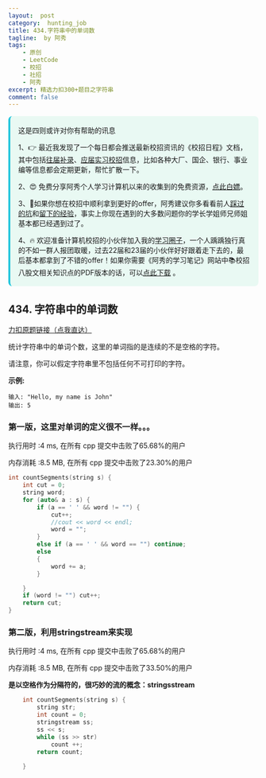 ```yaml
---
layout:  post
category:  hunting_job
title: 434.字符串中的单词数
tagline:  by 阿秀
tags:
    - 原创
    - LeetCode
    - 校招
    - 社招
    - 阿秀
excerpt: 精选力扣300+题目之字符串
comment: false
---
```




<div style="border-color: #24C6DC;
            background-color: #e9f9f3;         
            margin: 1rem 0;
        padding: .25rem 1rem;
        border-left-width: .3rem;
        border-left-style: solid;
        border-radius: .5rem;
        color: inherit;">
  <p>这是四则或许对你有帮助的讯息</p>
  <p>1、👉 最近我发现了一个每日都会推送最新校招资讯的《校招日程》文档，其中包括<a href="https://flowus.cn/ee50d5eb-3cd5-4f74-880e-95b215dd4ff2" target="_blank">往届补录</a>、<a href="https://flowus.cn/5f327c98-1e31-46c8-b86b-5ac6105e021f" target="_blank">应届实习校招</a>信息，比如各种大厂、国企、银行、事业编等信息都会定期更新，帮忙扩散一下。</p>  
  <p>2、😍
    免费分享阿秀个人学习计算机以来的收集到的免费资源，<a style="text-decoration: underline" href="/notes/07-resources/01-free/01-introduce.html" target="_blank">点此白嫖</a>。
  </p>
  <p>3、🚀如果你想在校招中顺利拿到更好的offer，阿秀建议你多看看前人<a style="text-decoration: underline" href="https://www.yuque.com/tuobaaxiu/httmmc/npg1k81zeq4wfpyz" target="_blank">踩过的坑</a>和<a style="text-decoration: underline"  target="_blank" href="https://www.yuque.com/tuobaaxiu/httmmc/gge9ppd0mbu2d3dp">留下的经验</a>，事实上你现在遇到的大多数问题你的学长学姐师兄师姐基本都已经遇到过了。
  </p>
  <p>4、🔥 欢迎准备计算机校招的小伙伴加入我的<a  style="text-decoration: underline" href="https://www.yuque.com/tuobaaxiu/httmmc/xg0otqvc17wfx4u9" target="_blank">学习圈子</a>，一个人踽踽独行真的不如一群人报团取暖，过去22届和23届的小伙伴好好跟着走下去的，最后基本都拿到了不错的offer！如果你需要《阿秀的学习笔记》网站中📚︎校招八股文相关知识点的PDF版本的话，可以<a style="text-decoration: underline" href="/notes/08-other/02-question.html#_5、如何下载阿秀的学习笔记内容pdf版本" target="_blank">点此下载</a> 。</p>   </div>




## 434. 字符串中的单词数

[力扣原题链接（点我直达）](https://leetcode-cn.com/problems/number-of-segments-in-a-string/)

统计字符串中的单词个数，这里的单词指的是连续的不是空格的字符。

请注意，你可以假定字符串里不包括任何不可打印的字符。

**示例:**

```
输入: "Hello, my name is John"
输出: 5
```





### 第一版，这里对单词的定义很不一样。。。

执行用时 :4 ms, 在所有 cpp 提交中击败了65.68%的用户

内存消耗 :8.5 MB, 在所有 cpp 提交中击败了23.30%的用户

```c++
int countSegments(string s) {
	int cut = 0;
	string word;
	for (auto& a : s) {
		if (a == ' ' && word != "") {
			cut++;
			//cout << word << endl;
			word = "";
		}
		else if (a == ' ' && word == "") continue;
		else
		{			
			word += a;
		}

	}
	if (word != "") cut++;
	return cut;
}
```



### 第二版，利用stringstream来实现

执行用时 :4 ms, 在所有 cpp 提交中击败了65.68%的用户

内存消耗 :8.5 MB, 在所有 cpp 提交中击败了33.50%的用户



**是以空格作为分隔符的，很巧妙的流的概念：stringsstream**

```c++
    int countSegments(string s) {
        string str;
        int count = 0;
        stringstream ss;
        ss << s;
        while (ss >> str) 
            count ++;
        return count;
        
    }
```

